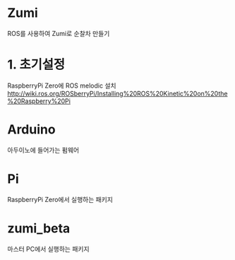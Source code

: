 # Zumi

ROS를 사용하여 Zumi로 순찰차 만들기

# 1. 초기설정

RaspberryPi Zero에 ROS melodic 설치
http://wiki.ros.org/ROSberryPi/Installing%20ROS%20Kinetic%20on%20the%20Raspberry%20Pi


# Arduino

아두이노에 들어가는 펌웨어

# Pi 

RaspberryPi Zero에서 실행하는 패키지

# zumi_beta

마스터 PC에서 실행하는 패키지
